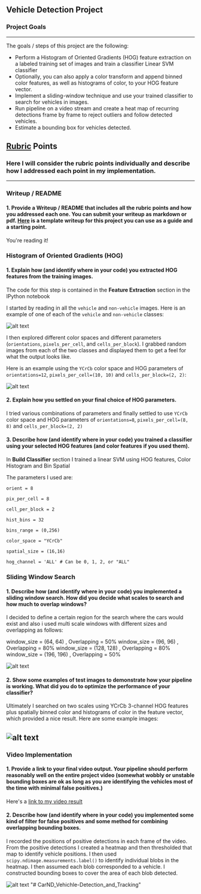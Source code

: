 ## Vehicle Detection Project


[//]: # (Image References)
[image1]: ./examples/car_not_car.png
[image2]: ./examples/HOG_example.png
[image3]: ./examples/sliding_window.png
[image4]: ./examples/cars.png
[image5]: ./examples/bboxes_and_heat.png

### Project Goals

---

The goals / steps of this project are the following:

* Perform a Histogram of Oriented Gradients (HOG) feature extraction on a labeled training set of images and train a classifier Linear SVM classifier
* Optionally, you can also apply a color transform and append binned color features, as well as histograms of color, to your HOG feature vector. 
* Implement a sliding-window technique and use your trained classifier to search for vehicles in images.
* Run pipeline on a video stream and create a heat map of recurring detections frame by frame to reject outliers and follow detected vehicles.
* Estimate a bounding box for vehicles detected.

## [Rubric](https://review.udacity.com/#!/rubrics/513/view) Points
### Here I will consider the rubric points individually and describe how I addressed each point in my implementation.  

---
### Writeup / README

#### 1. Provide a Writeup / README that includes all the rubric points and how you addressed each one.  You can submit your writeup as markdown or pdf.  [Here](https://github.com/udacity/CarND-Vehicle-Detection/blob/master/writeup_template.md) is a template writeup for this project you can use as a guide and a starting point.  

You're reading it!

### Histogram of Oriented Gradients (HOG)

#### 1. Explain how (and identify where in your code) you extracted HOG features from the training images.
The code for this step is contained in the **Feature Extraction** section in the IPython notebook

I started by reading in all the `vehicle` and `non-vehicle` images.  Here is an example of one of each of the `vehicle` and `non-vehicle` classes:

![alt text][image1]

I then explored different color spaces and different parameters (`orientations`, `pixels_per_cell`, and `cells_per_block`).  I grabbed random images from each of the two classes and displayed them to get a feel for what the output looks like.

Here is an example using the `YCrCb` color space and HOG parameters of `orientations=12`, `pixels_per_cell=(10, 10)` and `cells_per_block=(2, 2)`:


![alt text][image2]

#### 2. Explain how you settled on your final choice of HOG parameters.

I tried various combinations of parameters and finally settled to use  `YCrCb` color space and HOG parameters of `orientations=8`, `pixels_per_cell=(8, 8)` and `cells_per_block=(2, 2)`

#### 3. Describe how (and identify where in your code) you trained a classifier using your selected HOG features (and color features if you used them).

In **Build Classifier** section I trained a linear SVM using HOG features, Color Histogram and Bin Spatial

The parameters I used are:

`orient = 8`

`pix_per_cell = 8`

`cell_per_block = 2`

`hist_bins = 32`

`bins_range = (0,256)`

`color_space = "YCrCb"`

`spatial_size = (16,16)`

`hog_channel = 'ALL' # Can be 0, 1, 2, or "ALL"`

### Sliding Window Search

#### 1. Describe how (and identify where in your code) you implemented a sliding window search.  How did you decide what scales to search and how much to overlap windows?

I decided to define a certain region for the search where the cars would exist and also i used multi scale windows with different sizes and overlapping as follows:

window_size = (64, 64) , Overlapping = 50%
window_size = (96, 96) , Overlapping = 80%
window_size = (128, 128) , Overlapping = 80%
window_size = (196, 196) , Overlapping = 50%

![alt text][image3]

#### 2. Show some examples of test images to demonstrate how your pipeline is working.  What did you do to optimize the performance of your classifier?

Ultimately I searched on two scales using YCrCb 3-channel HOG features plus spatially binned color and histograms of color in the feature vector, which provided a nice result.  Here are some example images:

![alt text][image4]
---

### Video Implementation

#### 1. Provide a link to your final video output.  Your pipeline should perform reasonably well on the entire project video (somewhat wobbly or unstable bounding boxes are ok as long as you are identifying the vehicles most of the time with minimal false positives.)
Here's a [link to my video result](./Output.mp4)


#### 2. Describe how (and identify where in your code) you implemented some kind of filter for false positives and some method for combining overlapping bounding boxes.

I recorded the positions of positive detections in each frame of the video.  From the positive detections I created a heatmap and then thresholded that map to identify vehicle positions.  I then used `scipy.ndimage.measurements.label()` to identify individual blobs in the heatmap.  I then assumed each blob corresponded to a vehicle.  I constructed bounding boxes to cover the area of each blob detected.  

![alt text][image5]
"# CarND_Vehichle-Detection_and_Tracking" 
